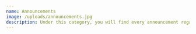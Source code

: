 ```yaml
---
name: Announcements
image: /uploads/announcements.jpg
description: Under this category, you will find every announcement regarding PDF4JEE
---
```

